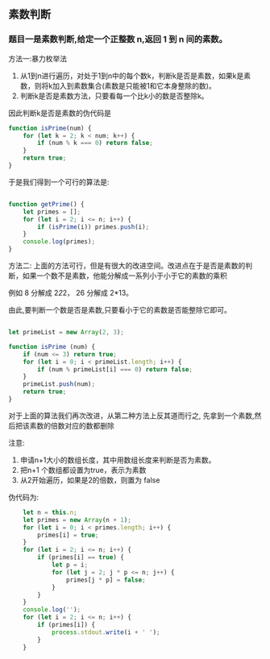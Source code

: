 ## 素数判断
### 题目一是素数判断,给定一个正整数 n,返回 1 到 n 间的素数。

方法一:暴力枚举法

1. 从1到n进行遍历，对处于1到n中的每个数k，判断k是否是素数，如果k是素数，则将k加入到素数集合(素数是只能被1和它本身整除的数)。
2. 判断k是否是素数方法，只要看每一个比k小的数是否整除k。

因此判断k是否是素数的伪代码是

```js
function isPrime(num) {
    for (let k = 2; k < num; k++) {
        if (num % k === 0) return false;
    }
    return true;
}
```
于是我们得到一个可行的算法是:

```js

function getPrime() {
    let primes = [];
    for (let i = 2; i <= n; i++) {
        if (isPrime(i)) primes.push(i);
    }
    console.log(primes);
}
```

方法二:
上面的方法可行，但是有很大的改进空间。改进点在于是否是素数的判断，如果一个数不是素数，他能分解成一系列小于小于它的素数的乘积

例如 8 分解成 2*2*2， 26 分解成 2*13。

由此,要判断一个数是否是素数,只要看小于它的素数是否能整除它即可。

```js

let primeList = new Array(2, 3);

function isPrime (num) {
    if (num <= 3) return true;
    for (let i = 0; i < primeList.length; i++) {
        if (num % primeList[i] === 0) return false;
    }
    primeList.push(num);
    return true;
}
```

对于上面的算法我们再次改进，从第二种方法上反其道而行之, 先拿到一个素数,然后把该素数的倍数对应的数都删除

注意:
1. 申请n+1大小的数组长度，其中用数组长度来判断是否为素数。
2. 把n+1 个数组都设置为true，表示为素数
3. 从2开始遍历，如果是2的倍数，则置为 false

伪代码为:

```js
    let n = this.n;
    let primes = new Array(n + 1);
    for (let i = 0; i < primes.length; i++) {
        primes[i] = true;
    }
    for (let i = 2; i <= n; i++) {
        if (primes[i] == true) {
            let p = i;
            for (let j = 2; j * p <= n; j++) {
                primes[j * p] = false;
            }
        }
    }
    console.log('');
    for (let i = 2; i <= n; i++) {
        if (primes[i]) {
            process.stdout.write(i + ' ');
        }
    }
```




